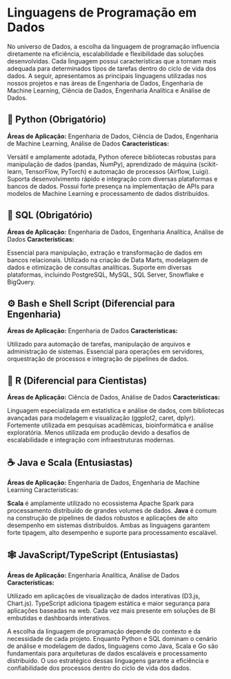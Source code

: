 # Linguagens de Programação em Dados
No universo de Dados, a escolha da linguagem de programação influencia diretamente na eficiência, escalabilidade e flexibilidade das soluções desenvolvidas. Cada linguagem possui características que a tornam mais adequada para determinados tipos de tarefas dentro do ciclo de vida dos dados. A seguir, apresentamos as principais linguagens utilizadas nos nossos projetos e nas áreas de Engenharia de Dados, Engenharia de Machine Learning, Ciência de Dados, Engenharia Analítica e Análise de Dados.

## 🐍 Python (Obrigatório)
**Áreas de Aplicação:** Engenharia de Dados, Ciência de Dados, Engenharia de Machine Learning, Análise de Dados
**Características:**

Versátil e amplamente adotada, Python oferece bibliotecas robustas para manipulação de dados (pandas, NumPy), aprendizado de máquina (scikit-learn, TensorFlow, PyTorch) e automação de processos (Airflow, Luigi).
Suporta desenvolvimento rápido e integração com diversas plataformas e bancos de dados.
Possui forte presença na implementação de APIs para modelos de Machine Learning e processamento de dados distribuídos.

## 🦀 SQL (Obrigatório)
**Áreas de Aplicação:** Engenharia de Dados, Engenharia Analítica, Análise de Dados
**Características:**

Essencial para manipulação, extração e transformação de dados em bancos relacionais.
Utilizado na criação de Data Marts, modelagem de dados e otimização de consultas analíticas.
Suporte em diversas plataformas, incluindo PostgreSQL, MySQL, SQL Server, Snowflake e BigQuery.

## ⚙️ Bash e Shell Script (Diferencial para Engenharia)
**Áreas de Aplicação:** Engenharia de Dados
**Características:**

Utilizado para automação de tarefas, manipulação de arquivos e administração de sistemas.
Essencial para operações em servidores, orquestração de processos e integração de pipelines de dados.

## 🐘 R (Diferencial para Cientistas) 
**Áreas de Aplicação:** Ciência de Dados, Análise de Dados
**Características:**

Linguagem especializada em estatística e análise de dados, com bibliotecas avançadas para modelagem e visualização (ggplot2, caret, dplyr).
Fortemente utilizada em pesquisas acadêmicas, bioinformática e análise exploratória.
Menos utilizada em produção devido a desafios de escalabilidade e integração com infraestruturas modernas.

## ☕ Java e Scala (Entusiastas)
**Áreas de Aplicação:** Engenharia de Dados, Engenharia de Machine Learning
Características:

**Scala** é amplamente utilizado no ecossistema Apache Spark para processamento distribuído de grandes volumes de dados.
**Java** é comum na construção de pipelines de dados robustos e aplicações de alto desempenho em sistemas distribuídos.
Ambas as linguagens garantem forte tipagem, alto desempenho e suporte para processamento escalável.

## 🕸️ JavaScript/TypeScript (Entusiastas)
**Áreas de Aplicação:** Engenharia Analítica, Análise de Dados
**Características:**

Utilizado em aplicações de visualização de dados interativas (D3.js, Chart.js).
TypeScript adiciona tipagem estática e maior segurança para aplicações baseadas na web.
Cada vez mais presente em soluções de BI embutidas e dashboards interativos.

A escolha da linguagem de programação depende do contexto e da necessidade de cada projeto. Enquanto Python e SQL dominam o cenário de análise e modelagem de dados, linguagens como Java, Scala e Go são fundamentais para arquiteturas de dados escaláveis e processamento distribuído. O uso estratégico dessas linguagens garante a eficiência e confiabilidade dos processos dentro do ciclo de vida dos dados.